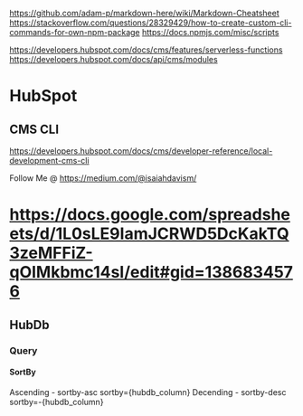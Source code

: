 https://github.com/adam-p/markdown-here/wiki/Markdown-Cheatsheet
https://stackoverflow.com/questions/28329429/how-to-create-custom-cli-commands-for-own-npm-package
https://docs.npmjs.com/misc/scripts

https://developers.hubspot.com/docs/cms/features/serverless-functions
https://developers.hubspot.com/docs/api/cms/modules

# HubSpot
## CMS CLI
https://developers.hubspot.com/docs/cms/developer-reference/local-development-cms-cli

Follow Me @
https://medium.com/@isaiahdavism/

https://docs.google.com/spreadsheets/d/1L0sLE9IamJCRWD5DcKakTQ3zeMFFiZ-qOIMkbmc14sI/edit#gid=1386834576
=======
## HubDb
### Query
#### SortBy
Ascending - sortby-asc
sortby={hubdb_column}
Decending - sortby-desc
sortby=-{hubdb_column}
